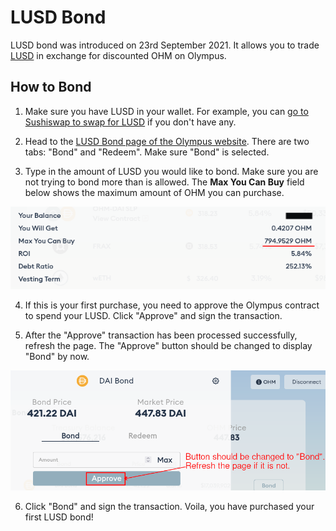 # LUSD Bond

LUSD bond was introduced on 23rd September 2021. It allows you to trade [LUSD](https://www.coingecko.com/en/coins/liquity-usd) in exchange for discounted OHM on Olympus.

## How to Bond

1. Make sure you have LUSD in your wallet. For example, you can [go to Sushiswap to swap for LUSD](https://app.sushi.com/swap?inputCurrency=0x5f98805a4e8be255a32880fdec7f6728c6568ba0&outputCurrency=ETH) if you don't have any.

2. Head to the [LUSD Bond page of the Olympus website](https://app.olympusdao.finance/#/bonds/lusd). There are two tabs: "Bond" and "Redeem". Make sure "Bond" is selected.

3. Type in the amount of LUSD you would like to bond. Make sure you are not trying to bond more than is allowed. The **Max You Can Buy** field below shows the maximum amount of OHM you can purchase.

![You can only purchase up to a certain amount of OHM](../../.gitbook/assets/max_you_can_buy.png)

4. If this is your first purchase, you need to approve the Olympus contract to spend your LUSD. Click "Approve" and sign the transaction.

5. After the "Approve" transaction has been processed successfully, refresh the page. The "Approve" button should be changed to display "Bond" by now.

![Refresh the page after the token approval process](../../.gitbook/assets/bond_dai_refresh%20%281%29.png)

6. Click "Bond" and sign the transaction. Voila, you have purchased your first LUSD bond!
